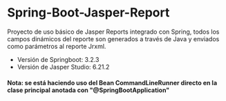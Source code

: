# Spring-Boot-Jasper-Report
Proyecto de uso básico de Jasper Reports integrado con Spring, todos los campos dinámicos del reporte son generados a través de Java y enviados  como parámetros al reporte Jrxml.
- Versión de Springboot: 3.2.3
- Versión de Jasper Studio: 6.21.2

#### Nota: se está haciendo uso del Bean CommandLineRunner directo en la clase principal anotada con "@SpringBootApplication" 